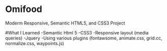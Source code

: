 # Omifood
Moderm Responsive, Semantic HTML5, and CSS3 Project

#What I Learned
-Semantic Html 5
-CSS3
-Responsive layout (media queries)
-Jquery
-Using various plugins (fontawsome, animate.css, grid.cc, normalize.css, waypoints.js)
